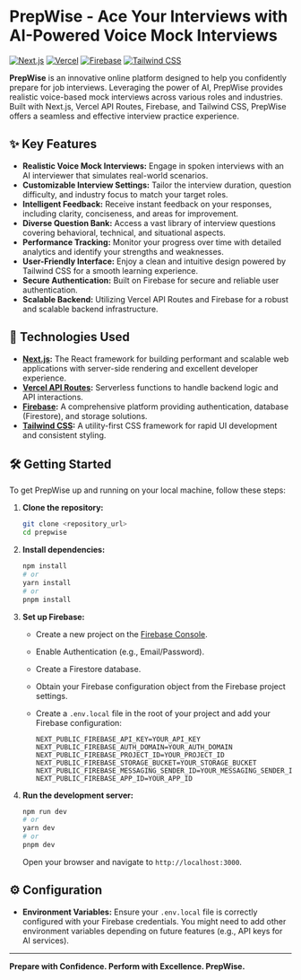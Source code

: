 # PrepWise - Ace Your Interviews with AI-Powered Voice Mock Interviews

[![Next.js](https://img.shields.io/badge/next.js-v14-blueviolet)](https://nextjs.org/)
[![Vercel](https://img.shields.io/badge/deployed%20on-vercel-black?logo=vercel)](https://vercel.com/)
[![Firebase](https://img.shields.io/badge/firebase-9-orange?logo=firebase)](https://firebase.google.com/)
[![Tailwind CSS](https://img.shields.io/badge/tailwindcss-3-cyan?logo=tailwindcss)](https://tailwindcss.com/)

**PrepWise** is an innovative online platform designed to help you confidently prepare for job interviews. Leveraging the power of AI, PrepWise provides realistic voice-based mock interviews across various roles and industries. Built with Next.js, Vercel API Routes, Firebase, and Tailwind CSS, PrepWise offers a seamless and effective interview practice experience.

## ✨ Key Features

* **Realistic Voice Mock Interviews:** Engage in spoken interviews with an AI interviewer that simulates real-world scenarios.
* **Customizable Interview Settings:** Tailor the interview duration, question difficulty, and industry focus to match your target roles.
* **Intelligent Feedback:** Receive instant feedback on your responses, including clarity, conciseness, and areas for improvement.
* **Diverse Question Bank:** Access a vast library of interview questions covering behavioral, technical, and situational aspects.
* **Performance Tracking:** Monitor your progress over time with detailed analytics and identify your strengths and weaknesses.
* **User-Friendly Interface:** Enjoy a clean and intuitive design powered by Tailwind CSS for a smooth learning experience.
* **Secure Authentication:** Built on Firebase for secure and reliable user authentication.
* **Scalable Backend:** Utilizing Vercel API Routes and Firebase for a robust and scalable backend infrastructure.

## 🚀 Technologies Used

* **[Next.js](https://nextjs.org/):** The React framework for building performant and scalable web applications with server-side rendering and excellent developer experience.
* **[Vercel API Routes](https://vercel.com/docs/functions/serverless-functions):** Serverless functions to handle backend logic and API interactions.
* **[Firebase](https://firebase.google.com/):** A comprehensive platform providing authentication, database (Firestore), and storage solutions.
* **[Tailwind CSS](https://tailwindcss.com/):** A utility-first CSS framework for rapid UI development and consistent styling.

## 🛠️ Getting Started

To get PrepWise up and running on your local machine, follow these steps:

1.  **Clone the repository:**
    ```bash
    git clone <repository_url>
    cd prepwise
    ```

2.  **Install dependencies:**
    ```bash
    npm install
    # or
    yarn install
    # or
    pnpm install
    ```

3.  **Set up Firebase:**
    * Create a new project on the [Firebase Console](https://console.firebase.google.com/).
    * Enable Authentication (e.g., Email/Password).
    * Create a Firestore database.
    * Obtain your Firebase configuration object from the Firebase project settings.
    * Create a `.env.local` file in the root of your project and add your Firebase configuration:

        ```env
        NEXT_PUBLIC_FIREBASE_API_KEY=YOUR_API_KEY
        NEXT_PUBLIC_FIREBASE_AUTH_DOMAIN=YOUR_AUTH_DOMAIN
        NEXT_PUBLIC_FIREBASE_PROJECT_ID=YOUR_PROJECT_ID
        NEXT_PUBLIC_FIREBASE_STORAGE_BUCKET=YOUR_STORAGE_BUCKET
        NEXT_PUBLIC_FIREBASE_MESSAGING_SENDER_ID=YOUR_MESSAGING_SENDER_ID
        NEXT_PUBLIC_FIREBASE_APP_ID=YOUR_APP_ID
        ```

4.  **Run the development server:**
    ```bash
    npm run dev
    # or
    yarn dev
    # or
    pnpm dev
    ```

    Open your browser and navigate to `http://localhost:3000`.

## ⚙️ Configuration

* **Environment Variables:** Ensure your `.env.local` file is correctly configured with your Firebase credentials. You might need to add other environment variables depending on future features (e.g., API keys for AI services).

---

**Prepare with Confidence. Perform with Excellence. PrepWise.**

